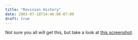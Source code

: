 ```yaml
---
title: "Revision History"
date: 2003-07-18T14:46:00-07:00
draft: true
---
```

Not sure you all will get this, but take a look at [this screenshot](https://web.archive.org/web/20030805211132/http://opposable-thumbs.net/images/diveintomark_revisionhistory.jpg).
